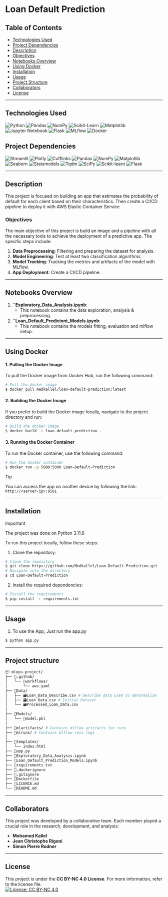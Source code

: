 # Loan Default Prediction


## Table of Contents

-   [Technologies Used](#technologies-used)
-   [Project Dependencies](#project-dependencies)
-   [Description](#description)
-   [Objectives](#objectives)
-   [Notebooks Overview](#notebooks-overview)
-   [Using Docker](#using-docker)
-   [Installation](#installation)
-   [Usage](#usage)
-   [Project Structure](#project-structure)
-   [Collaborators](#collaborators)
-   [License](#license)

---

## Technologies Used

![Python](https://img.shields.io/badge/python-3670A0?style=for-the-badge&logo=python&logoColor=ffdd54) ![Pandas](https://img.shields.io/badge/pandas-%23150458.svg?style=for-the-badge&logo=pandas&logoColor=white) ![NumPy](https://img.shields.io/badge/numpy-%23013243.svg?style=for-the-badge&logo=numpy&logoColor=white) ![Scikit-Learn](https://img.shields.io/badge/scikit--learn-%23F7931E.svg?style=for-the-badge&logo=scikit-learn&logoColor=white) ![Matplotlib](https://img.shields.io/badge/Matplotlib-%23ffffff.svg?style=for-the-badge&logo=Matplotlib&logoColor=black) ![Jupyter Notebook](https://img.shields.io/badge/jupyter-%23FA0F00.svg?style=for-the-badge&logo=jupyter&logoColor=white) ![Flask](https://img.shields.io/badge/Flask-%23000.svg?style=for-the-badge&logo=flask&logoColor=white) ![MLflow](https://img.shields.io/badge/MLflow-%230080FF.svg?style=for-the-badge&logo=mlflow&logoColor=white) ![Docker](https://img.shields.io/badge/Docker-%230db7ed.svg?style=for-the-badge&logo=docker&logoColor=white)


## Project Dependencies

![Streamlit](https://img.shields.io/badge/streamlit-v1.34.0-blue)
![Plotly](https://img.shields.io/badge/plotly-v5.22.0-blue)
![Cufflinks](https://img.shields.io/badge/cufflinks-v0.17.3-blue)
![Pandas](https://img.shields.io/badge/pandas-v2.2.1-blue)
![NumPy](https://img.shields.io/badge/numpy-v1.26.4-blue)
![Matplotlib](https://img.shields.io/badge/matplotlib-v3.8.4-blue)
![Seaborn](https://img.shields.io/badge/seaborn-v0.13.2-blue)
![Statsmodels](https://img.shields.io/badge/statsmodels-v0.14.2-blue)
![Tqdm](https://img.shields.io/badge/tqdm-v4.66.4-blue)
![SciPy](https://img.shields.io/badge/scipy-v1.13.1-blue)
![Scikit-learn](https://img.shields.io/badge/scikit--learn-v1.5.1-blue)
![Flask](https://img.shields.io/badge/flask-v2.1.1-blue)


---

## Description
This project is focused on building an app that estimates the probability of default for each client based on their characteristics. Then create a CI/CD pipeline to deploy it with AWS Elastic Container Service

### Objectives
The main objective of this project is build an image and a pipeline with all the necessary tools to achieve the deployment of a predictive app. The specific steps include:

1. **Data Preprocessing**: Filtering and preparing the dataset for analysis.
2. **Model Engineering**: Test at least two classification algorithms.
3. **Model Tracking**: Tracking the metrics and artifacts of the model with MLflow.
4. **App Deployment**: Create a CI/CD pipeline.

---
## Notebooks Overview

1. **¨Exploratory_Data_Analysis.ipynb**:
   - This notebook contains the data exploration, analysis & preprocessing.
2. **¨Loan_Default_Prediciont_Models.ipynb**:
   - This notebook contains the models fitting, evaluation and mlflow setup.
---
## Using Docker
#### 1. Pulling the Docker Image
To pull the Docker image from Docker Hub, run the following command:
```sh
# Pull the docker image
$ docker pull medkallel/loan-default-prediction:latest
```
#### 2. Building the Docker Image
If you prefer to build the Docker image locally, navigate to the project directory and run:

```sh
# Build the docker image
$ docker build -t loan-default-prediction .
```
#### 3. Running the Docker Container
To run the Docker container, use the following command:
```sh
# Run the docker container
$ docker run -p 5000:5000 Loan-Default-Prediction
```
> [!TIP] 
> You can access the app on another device by following the link: ```http://<server-ip>:8501```
---
## Installation

> [!IMPORTANT]
> The project was done on Python 3.11.6

To run this project locally, follow these steps:

1. Clone the repository:
```sh
# Clone the repository
$ git clone https://github.com/Medkallel/Loan-Default-Prediction.git
# Navigate into the directory
$ cd Loan-Default-Prediction
```
2. Install the required dependencies:
```sh
# Install the requirements
$ pip install -r requirements.txt
```
---
## Usage 

1. To use the App, Just run the app.py
```sh
$ python app.py
```
---
## Project structure
```sh
📦 mlops-project/
├── 📁.github/
│   └── 📁workflows/
│       └── aws.yaml
├── 📁Data/
│   ├── 🗃️Loan_Data_Describe.csv # Describe data used to denormalize
│   ├── 🗃️Loan_Data.csv # Initial Dataset
│   └── 🗃️Processed_Loan_Data.csv 
│ 
├── 📁Models/
│   └── 🤖model.pkl
│
├── 📁mlartifacts/ # Contains mlflow artifacts for runs
├── 📁mlruns/ # Contains mlflow runs logs
│ 
├── 📁templates/
│   └── index.html
├── 🐍app.py
├── 📓Exploratory_Data_Analysis.ipynb
├── 📓Loan_Default_Prediction_Models.ipynb
├── 📄requirements.txt
├── 📄.dockerignore
├── 📄.gitignore
├── 📄Dockerfile
├── 📄LICENCE.md
└── 📄README.md
```

---


## Collaborators

This project was developed by a collaborative team. Each member played a crucial role in the research, development, and analysis:

- **Mohamed Kallel**
- **Jean Christophe Rigoni**
- **Simon Pierre Rodner**
---



## License
This project is under the **CC BY-NC 4.0 License**. For more information, refer to the license file. <br/>
[![License: CC BY-NC 4.0](https://img.shields.io/badge/License-CC%20BY--NC%204.0-lightgrey.svg)](https://creativecommons.org/licenses/by-nc/4.0/)
